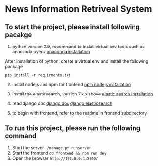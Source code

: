 # News Information Retriveal System

## To start the project, please install following pacakge

1. python version 3.9, recommand to install virtual env tools such as anaconda pyenv 
[anaconda installation](https://docs.anaconda.com/anaconda/install/index.html)

After installation of python, create a virtual env and install the following package
```
pip install -r requirments.txt
```

2. install nodejs and npm for frontend
[npm nodejs installation](https://nodejs.org/en/download/)

3. install the elasticsearch, version 7.x.x above
[elastic search installation](https://www.elastic.co/guide/en/elasticsearch/reference/current/install-elasticsearch.html)

4. read django doc
[django doc](https://docs.djangoproject.com/en/4.0/)
[django elasticsearch ](https://django-elasticsearch-dsl.readthedocs.io/en/latest/)

5. to begin with frontend, refer to the readme in fronend subdirectory

## To run this project, please run the following command

1. Start the server ```./manage.py runserver```
2. Start the frontend ```cd frontend && npm run dev```
3. Open the browser ```http://127.0.0.1:8000/``` 